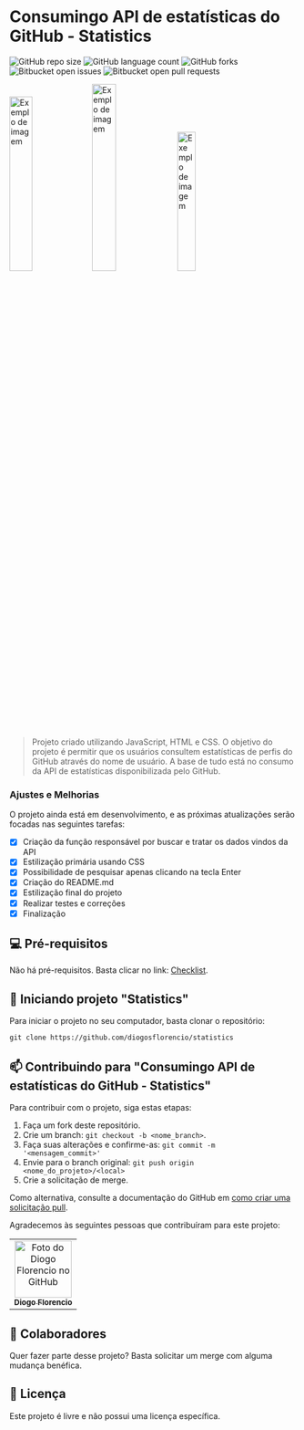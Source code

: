 # Consumingo API de estatísticas do GitHub - Statistics

![GitHub repo size](https://img.shields.io/github/repo-size/diogosflorencio/statistics?style=for-the-badge)
![GitHub language count](https://img.shields.io/github/languages/count/diogosflorencio/statistics?style=for-the-badge)
![GitHub forks](https://img.shields.io/github/forks/diogosflorencio/statistics?style=for-the-badge)
![Bitbucket open issues](https://img.shields.io/bitbucket/issues/diogosflorencio/statistics?style=for-the-badge)
![Bitbucket open pull requests](https://img.shields.io/bitbucket/pr-raw/diogosflorencio/statistics?style=for-the-badge)

<img src="https://github.com/diogosflorencio/statistics/assets/33941005/c596e1bd-15b5-4be2-9a95-2214e3f2aa77" style="width:28%" alt="Exemplo de imagem">
<img src="https://github.com/diogosflorencio/statistics/assets/33941005/be2ab244-df2e-465c-8a65-e3661b0d8b89" style="width:29%" alt="Exemplo de imagem">
<img src="https://github.com/diogosflorencio/statistics/assets/33941005/47431223-2317-452a-a6eb-baa2124bad76" style="width:25%" alt="Exemplo de imagem">


> Projeto criado utilizando JavaScript, HTML e CSS. O objetivo do projeto é permitir que os usuários consultem estatísticas de perfis do GitHub através do nome de usuário. A base de tudo está no consumo da API de estatísticas disponibilizada pelo GitHub.


### Ajustes e Melhorias

O projeto ainda está em desenvolvimento, e as próximas atualizações serão focadas nas seguintes tarefas:
- [x] Criação da função responsável por buscar e tratar os dados vindos da API
- [x] Estilização primária usando CSS
- [x] Possibilidade de pesquisar apenas clicando na tecla Enter
- [x] Criação do README.md
- [x] Estilização final do projeto
- [x] Realizar testes e correções
- [x] Finalização

## 💻 Pré-requisitos

Não há pré-requisitos. Basta clicar no link:  [Checklist](https://diogosflorencio.github.io/statistics).

## 🚀 Iniciando projeto "Statistics"

Para iniciar o projeto no seu computador, basta clonar o repositório:

```
git clone https://github.com/diogosflorencio/statistics
```

## 📫 Contribuindo para "Consumingo API de estatísticas do GitHub - Statistics"

Para contribuir com o projeto, siga estas etapas:

1. Faça um fork deste repositório.
2. Crie um branch: `git checkout -b <nome_branch>`.
3. Faça suas alterações e confirme-as: `git commit -m '<mensagem_commit>'`
4. Envie para o branch original: `git push origin <nome_do_projeto>/<local>`
5. Crie a solicitação de merge.

Como alternativa, consulte a documentação do GitHub em [como criar uma solicitação pull](https://help.github.com/en/github/collaborating-with-issues-and-pull-requests/creating-a-pull-request).

Agradecemos às seguintes pessoas que contribuíram para este projeto:

<table>
  <tr>
    <td align="center">
      <a href="https://github.com/diogosflorencio" title="Diogo Florencio">
        <img src="https://avatars.githubusercontent.com/u/33941005" width="100px;" alt="Foto do Diogo Florencio no GitHub"/><br>
        <sub>
          <b>Diogo Florencio</b>
        </sub>
      </a>
    </td>
  </tr>
</table>

## 🤝 Colaboradores

Quer fazer parte desse projeto? Basta solicitar um merge com alguma mudança benéfica. 

## 📝 Licença

Este projeto é livre e não possui uma licença específica.
